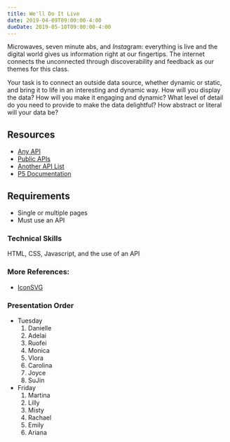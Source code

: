 ```yaml
---
title: We'll Do It Live
date: 2019-04-09T09:00:00-4:00
dueDate: 2019-05-10T09:00:00-4:00
---
```


Microwaves, seven minute abs, and *Insta*gram: everything is live and the digital world gives us information right at our fingertips. The internet connects the unconnected through discoverability and feedback as our themes for this class.

Your task is to connect an outside data source, whether dynamic or static, and bring it to life in an interesting and dynamic way. How will you display the data? How will you make it engaging and dynamic? What level of detail do you need to provide to make the data delightful? How abstract or literal will your data be?

## Resources

- [Any API](https://any-api.com/)
- [Public APIs](https://github.com/toddmotto/public-apis)
- [Another API List](https://apilist.fun/)
- [P5 Documentation](https://p5js.org/reference/)

## Requirements

- Single or multiple pages
- Must use an API

### Technical Skills

HTML, CSS, Javascript, and the use of an API


### More References:

- [IconSVG](http://iconsvg.xyz)

<script src="https://gist.github.com/dleatherman/65dcc3314d2b169eb222d79da42fc87b.js"></script>

### Presentation Order

- Tuesday
  1. Danielle
  2. Adelai
  3. Ruofei
  4. Monica
  5. Vlora
  6. Carolina
  7. Joyce
  8. SuJin
- Friday
  1. Martina
  2. Lilly
  3. Misty
  4. Rachael
  5. Emily
  6. Ariana
